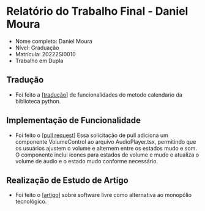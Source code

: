 # Relatório do Trabalho Final - Daniel Moura

* Nome completo: Daniel Moura
* Nível: Graduação
* Matrícula: 20222SI0010
* Trabalho em Dupla

## Tradução

* Foi feito a [[tradução](https://docs.google.com/presentation/d/1jslBpZlaSi5D8dGLpMDhHx7__1fY_LmqgXw7haiOgTo/edit?usp=sharing)] de funcionalidades do metodo calendario da biblioteca python.


## Implementação de Funcionalidade

* Foi feito o [[pull request](https://github.com/cardo-podcast/cardo/pull/5/commits/8baef31b292edcd359a0a9a75919561d9abe8bcb)] Essa solicitação de pull adiciona um componente VolumeControl ao arquivo AudioPlayer.tsx, permitindo que os usuários ajustem o volume e alternem entre os estados mudo e som. O componente inclui ícones para estados de volume e mudo e atualiza o volume de áudio e o estado mudo conforme necessário.


## Realização de Estudo de Artigo

* Foi feito o [[artigo](https://docs.google.com/document/d/1ZBuVNUljpWKFGUdaqMFs_5hSb4sbbmYZ2n32d_n1Tds/edit?usp=sharing)] sobre software livre como alternativa ao monopólio tecnológico.
